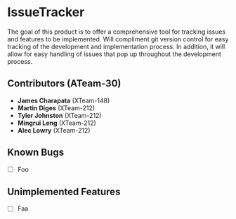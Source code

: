 # IssueTracker


The goal of this product is to offer a comprehensive tool for tracking issues and
features to be implemented. Will compliment git version control for easy tracking of the development and implementation process. In addition, it will allow for easy handling of issues that pop up throughout the development process.

## Contributors (ATeam-30)

- **James Charapata** (XTeam-148)
- **Martin Diges** (XTeam-212)
- **Tyler Johnston** (XTeam-212)
- **Mingrui Leng** (XTeam-212)
- **Alec Lowry** (XTeam-212)

## Known Bugs

- [ ] Foo

## Unimplemented Features

- [ ] Faa

